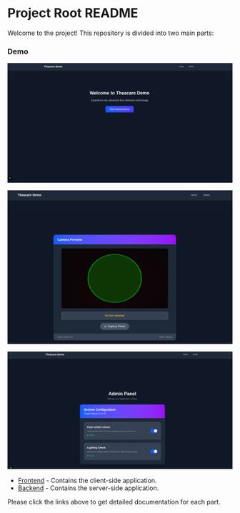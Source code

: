 # Project Root README

Welcome to the project! This repository is divided into two main parts:

### Demo

![Demo Screenshot](./frontend/public/assests/main.png)

![Demo Screenshot](./frontend/public/assests/camera.png)

![Demo Screenshot](./frontend/public/assests/admin.png)


- [Frontend](./frontend/README.md) - Contains the client-side application.
- [Backend](./backend/Readme.md) - Contains the server-side application.

Please click the links above to get detailed documentation for each part.
